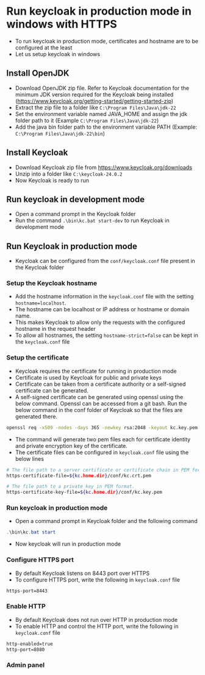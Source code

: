 # Run keycloak in production mode in windows with HTTPS

* To run keycloak in production mode, certificates and hostname are to be configured at the least
* Let us setup keycloak in windows

## Install OpenJDK
* Download OpenJDK zip file. Refer to Keycloak documentation for the minimum JDK version required for the Keycloak being installed (https://www.keycloak.org/getting-started/getting-started-zip)
* Extract the zip file to a folder like `C:\Program Files\Java\jdk-22`
* Set the environment variable named JAVA_HOME and assign the jdk folder path to it (Example  `C:\Program Files\Java\jdk-22`)
* Add the java bin folder path to the environment variable PATH (Example: `C:\Program Files\Java\jdk-22\bin`)


## Install Keycloak
* Download Keycloak zip file from https://www.keycloak.org/downloads
* Unzip into a folder like `C:\keycloak-24.0.2`
* Now Keycloak is ready to run

## Run keycloak in development mode
* Open a command prompt in the Keycloak folder
* Run the command `.\bin\kc.bat start-dev` to run Keycloak in development mode

## Run Keycloak in production mode
* Keycloak can be configured from the `conf/keycloak.conf` file present in the Keycloak folder

### Setup the Keycloak hostname
* Add the hostname information in the `keycloak.conf` file with the setting `hostname=localhost`. 
* The hostname can be localhost or IP address or hostname or domain name.
* This makes Keycloak to allow only the requests with the configured hostname in the request header
* To allow all hostnames, the setting `hostname-strict=false` can be kept in the `keycloak.conf` file

### Setup the certificate
*  Keycloak requires the certificate for running in production mode
* Certificate is used by Keycloak for public and private keys
* Certificate can be taken from a certificate authority or a self-signed certificate can be generated. 
* A self-signed certificate can be generated using openssl using the below command. Openssl can be accessed from a git bash. Run the below command in the conf folder of Keycloak so that the files are generated there. 
```bash
openssl req -x509 -nodes -days 365 -newkey rsa:2048 -keyout kc.key.pem -out kc.crt.pem
```
* The command will generate two pem files each for certificate identity and private encryption key of the certificate. 
* The certificate files can be configured in `keycloak.conf` file using the below lines

```bash
# The file path to a server certificate or certificate chain in PEM format.
https-certificate-file=${kc.home.dir}/conf/kc.crt.pem

# The file path to a private key in PEM format.
https-certificate-key-file=${kc.home.dir}/conf/kc.key.pem
```

### Run keycloak in production mode
* Open a command prompt in Keycloak folder and the following command
```powershell
.\bin\kc.bat start
```
* Now keycloak will run in production mode

### Configure HTTPS port
* By default Keycloak listens on 8443 port over HTTPS
* To configure HTTPS port, write the following in `keycloak.conf` file
```bash
https-port=8443
```

### Enable HTTP
* By default Keycloak does not run over HTTP in production mode
* To enable HTTP and control the HTTP port, write the following in `keycloak.conf` file
```bash
http-enabled=true
http-port=8080
```

### Admin panel
<!--stackedit_data:
eyJoaXN0b3J5IjpbLTE5NjQ2MTk4OTAsMzI1OTcwMDE0LC0xOD
kxOTI0NzUwLDcwOTE3MjI4XX0=
-->